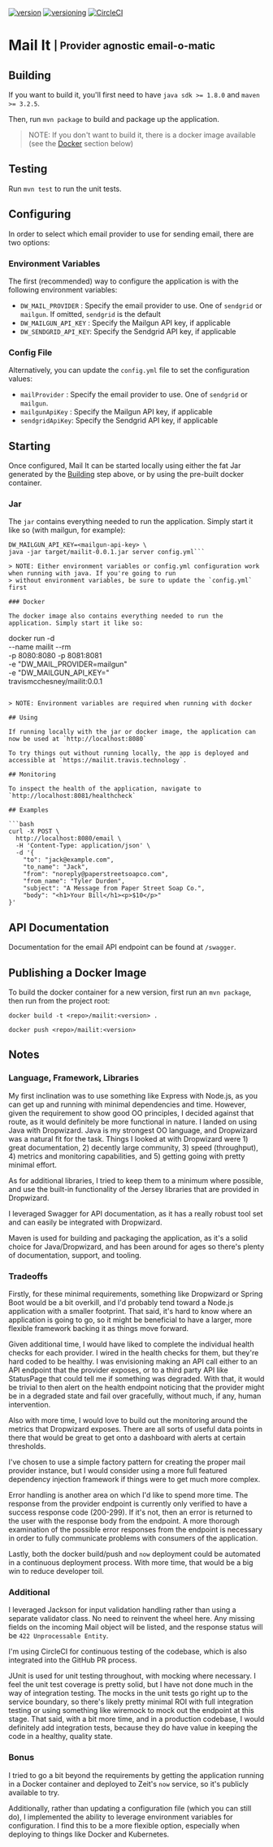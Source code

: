 [![version](http://img.shields.io/badge/version-v0.0.1-blue.svg)](#)
[![versioning](http://img.shields.io/badge/versioning-semver-blue.svg)](http://semver.org/)
[![CircleCI](https://circleci.com/gh/travismcchesney/mail-it.svg?style=shield)](https://circleci.com/gh/travismcchesney/mail-it)

# Mail It <sub><sup>| Provider agnostic email-o-matic</sup></sub>

## Building

If you want to build it, you'll first need to have `java sdk >= 1.8.0` and `maven >= 3.2.5`.

Then, run `mvn package` to build and package up the application.

> NOTE: If you don't want to build it, there is a docker image available (see the [Docker](#docker) section below)

## Testing

Run `mvn test` to run the unit tests.

## Configuring

In order to select which email provider to use for sending email, there are two options:

### Environment Variables

The first (recommended) way to configure the application is with the following environment variables:
* `DW_MAIL_PROVIDER`   : Specify the email provider to use. One of `sendgrid` or `mailgun`. If omitted, `sendgrid` is
 the default
* `DW_MAILGUN_API_KEY` : Specify the Mailgun API key, if applicable
* `DW_SENDGRID_API_KEY`: Specify the Sendgrid API key, if applicable

### Config File

Alternatively, you can update the `config.yml` file to set the configuration values:
* `mailProvider`  : Specify the email provider to use. One of `sendgrid` or `mailgun`.
* `mailgunApiKey` : Specify the Mailgun API key, if applicable
* `sendgridApiKey`: Specify the Sendgrid API key, if applicable

## Starting

Once configured, Mail It can be started locally using either the fat Jar generated by the [Building](#Building) step
above, or by using the pre-built docker container.

### Jar

The `jar` contains everything needed to run the application. Simply start it like so (with mailgun, for example):

```DW_MAIL_PROVIDER=mailgun \
DW_MAILGUN_API_KEY=<mailgun-api-key> \
java -jar target/mailit-0.0.1.jar server config.yml```

> NOTE: Either environment variables or config.yml configuration work when running with java. If you're going to run
> without environment variables, be sure to update the `config.yml` first

### Docker

The docker image also contains everything needed to run the application. Simply start it like so:

```
docker run -d \
 --name mailit --rm \
 -p 8080:8080 -p 8081:8081 \
 -e "DW_MAIL_PROVIDER=mailgun" \
 -e "DW_MAILGUN_API_KEY=<mailgun-api-key>" \
 travismcchesney/mailit:0.0.1
```

> NOTE: Environment variables are required when running with docker

## Using

If running locally with the jar or docker image, the application can now be used at `http://localhost:8080`

To try things out without running locally, the app is deployed and accessible at `https://mailit.travis.technology`.

## Monitoring

To inspect the health of the application, navigate to `http://localhost:8081/healthcheck`

## Examples

```bash
curl -X POST \
  http://localhost:8080/email \
  -H 'Content-Type: application/json' \
  -d '{
	"to": "jack@example.com",
	"to_name": "Jack",
	"from": "noreply@paperstreetsoapco.com",
	"from_name": "Tyler Durden",
	"subject": "A Message from Paper Street Soap Co.",
	"body": "<h1>Your Bill</h1><p>$10</p>"
}'
```

## API Documentation

Documentation for the email API endpoint can be found at `/swagger`.

## Publishing a Docker Image

To build the docker container for a new version, first run an `mvn package`, then run from the project root:

`docker build -t <repo>/mailit:<version> .`

`docker push <repo>/mailit:<version>`

## Notes

### Language, Framework, Libraries

My first inclination was to use something like Express with Node.js, as you can get up and running with minimal
dependencies and time. However, given the requirement to show good OO principles, I decided against that route, as it
 would definitely be more functional in nature.
I landed on using Java with Dropwizard. Java is my strongest OO language, and Dropwizard was a natural fit for the task.
Things I looked at with Dropwizard were 1) great documentation, 2) decently large community, 3)
speed (throughput), 4) metrics and monitoring capabilities, and 5) getting going with pretty minimal effort.

As for additional libraries, I tried to keep them to a minimum where possible, and use the built-in functionality of
the Jersey libraries that are provided in Dropwizard.

I leveraged Swagger for API documentation, as it has a really robust tool set and can easily be integrated with
Dropwizard.

Maven is used for building and packaging the application, as it's a solid choice for Java/Dropwizard, and has been
around for ages so there's plenty of documentation, support, and tooling.

### Tradeoffs

Firstly, for these minimal requirements, something like Dropwizard or Spring Boot would be a bit overkill, and I'd
probably tend toward a Node.js application with a smaller footprint. That said, it's hard to know where an
application is going to go, so it might be beneficial to have a larger, more flexible framework backing it as things
move forward.

Given additional time, I would have liked to complete the individual health checks for each provider. I wired in the
health checks for them, but they're hard coded to be healthy. I was envisioning making an API call either to an API
endpoint that the provider exposes, or to a third party API like StatusPage that could tell me if something was
degraded. With that, it would be trivial to then alert on the health endpoint noticing that the provider might be in
a degraded state and fail over gracefully, without much, if any, human intervention.

Also with more time, I would love to build out the monitoring around the metrics that Dropwizard exposes. There are
all sorts of useful data points in there that would be great to get onto a dashboard with alerts at certain thresholds.

I've chosen to use a simple factory pattern for creating the proper mail provider instance, but I would consider
using a more full featured dependency injection framework if things were to get much more complex.

Error handling is another area on which I'd like to spend more time. The response from the provider endpoint is
currently only verified to have a success response code (200-299). If it's not, then an error is returned to the user
with the response body from the endpoint. A more thorough examination of the possible error responses from the endpoint
is necessary in order to fully communicate problems with consumers of the application.

Lastly, both the docker build/push and `now` deployment could be automated in a continuous deployment process. With
more time, that would be a big win to reduce developer toil.

### Additional

I leveraged Jackson for input validation handling rather than using a separate validator class. No need to reinvent the
wheel here. Any missing fields on the incoming Mail object will be listed, and the response status will be `422
Unprocessable Entity`.

I'm using CircleCI for continuous testing of the codebase, which is also integrated into the GitHub PR process.

JUnit is used for unit testing throughout, with mocking where necessary. I feel the unit test coverage is pretty solid,
but I have not done much in the way of integration testing. The mocks in the unit tests go right up to the service
boundary, so there's likely pretty minimal ROI with full integration testing or using something like wiremock to mock
out the endpoint at this stage. That said, with a bit more time, and in a production codebase, I would definitely add
integration tests, because they do have value in keeping the code in a healthy, quality state.

### Bonus

I tried to go a bit beyond the requirements by getting the application running in a Docker container and deployed to
Zeit's `now` service, so it's publicly available to try.

Additionally, rather than updating a configuration file (which you can still do), I implemented the ability to leverage
environment variables for configuration. I find this to be a more flexible option, especially when deploying to things
like Docker and Kubernetes.
